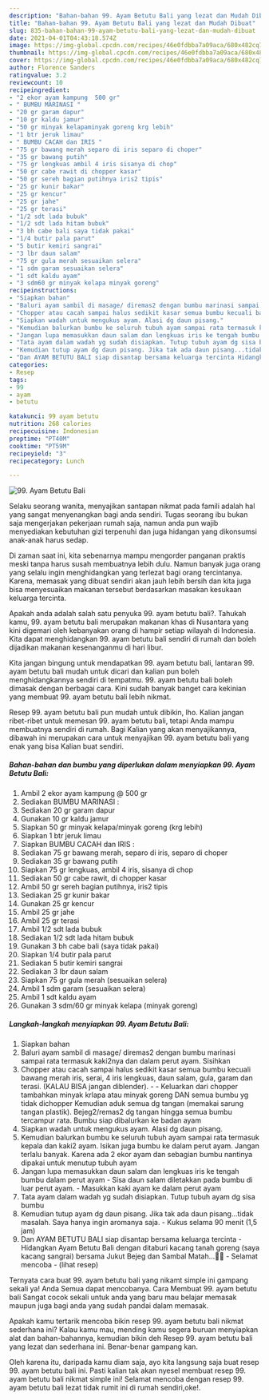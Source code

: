 ```yaml
---
description: "Bahan-bahan 99. Ayam Betutu Bali yang lezat dan Mudah Dibuat"
title: "Bahan-bahan 99. Ayam Betutu Bali yang lezat dan Mudah Dibuat"
slug: 835-bahan-bahan-99-ayam-betutu-bali-yang-lezat-dan-mudah-dibuat
date: 2021-04-01T04:43:18.574Z
image: https://img-global.cpcdn.com/recipes/46e0fdbba7a09aca/680x482cq70/99-ayam-betutu-bali-foto-resep-utama.jpg
thumbnail: https://img-global.cpcdn.com/recipes/46e0fdbba7a09aca/680x482cq70/99-ayam-betutu-bali-foto-resep-utama.jpg
cover: https://img-global.cpcdn.com/recipes/46e0fdbba7a09aca/680x482cq70/99-ayam-betutu-bali-foto-resep-utama.jpg
author: Florence Sanders
ratingvalue: 3.2
reviewcount: 10
recipeingredient:
- "2 ekor ayam kampung  500 gr"
- " BUMBU MARINASI "
- "20 gr garam dapur"
- "10 gr kaldu jamur"
- "50 gr minyak kelapaminyak goreng krg lebih"
- "1 btr jeruk limau"
- " BUMBU CACAH dan IRIS "
- "75 gr bawang merah separo di iris separo di choper"
- "35 gr bawang putih"
- "75 gr lengkuas ambil 4 iris sisanya di chop"
- "50 gr cabe rawit di chopper kasar"
- "50 gr sereh bagian putihnya iris2 tipis"
- "25 gr kunir bakar"
- "25 gr kencur"
- "25 gr jahe"
- "25 gr terasi"
- "1/2 sdt lada bubuk"
- "1/2 sdt lada hitam bubuk"
- "3 bh cabe bali saya tidak pakai"
- "1/4 butir pala parut"
- "5 butir kemiri sangrai"
- "3 lbr daun salam"
- "75 gr gula merah sesuaikan selera"
- "1 sdm garam sesuaikan selera"
- "1 sdt kaldu ayam"
- "3 sdm60 gr minyak kelapa minyak goreng"
recipeinstructions:
- "Siapkan bahan"
- "Baluri ayam sambil di masage/ diremas2 dengan bumbu marinasi sampai rata termasuk kaki2nya dan dalam perut ayam. Sisihkan"
- "Chopper atau cacah sampai halus sedikit kasar semua bumbu kecuali bawang merah iris, serai, 4 iris lengkuas, daun salam, gula, garam dan terasi. (KALAU BISA jangan diblender).  Keluarkan dari chopper tambahkan minyak krlapa atau minyak goreng DAN semua bumbu yg tidak dichopper Kemudian aduk semua dg tangan (memakai sarung tangan plastik). Bejeg2/remas2 dg tangan hingga semua bumbu tercampur rata. Bumbu siap dibalurkan ke badan ayam"
- "Siapkan wadah untuk mengukus ayam. Alasi dg daun pisang."
- "Kemudian balurkan bumbu ke seluruh tubuh ayam sampai rata termasuk kepala dan kaki2 ayam. Isikan juga bumbu ke dalam perut ayam. Jangan terlalu banyak. Karena ada 2 ekor ayam dan sebagian bumbu nantinya dipakai untuk menutup tubuh ayam"
- "Jangan lupa memasukkan daun salam dan lengkuas iris ke tengah bumbu dalam perut ayam  Sisa daun salam diletakkan pada bumbu di luar perut ayam.  Masukkan kaki ayam ke dalam perut ayam"
- "Tata ayam dalam wadah yg sudah disiapkan. Tutup tubuh ayam dg sisa bumbu"
- "Kemudian tutup ayam dg daun pisang. Jika tak ada daun pisang...tidak masalah. Saya hanya ingin aromanya saja.  Kukus selama 90 menit (1,5 jam)"
- "Dan AYAM BETUTU BALI siap disantap bersama keluarga tercinta Hidangkan Ayam Betutu Bali dengan ditaburi kacang tanah goreng (saya kacang sangrai) bersama Jukut Bejeg dan Sambal Matah...🥲🥰 Selamat mencoba           (lihat resep)"
categories:
- Resep
tags:
- 99
- ayam
- betutu

katakunci: 99 ayam betutu 
nutrition: 268 calories
recipecuisine: Indonesian
preptime: "PT40M"
cooktime: "PT59M"
recipeyield: "3"
recipecategory: Lunch

---
```



![99. Ayam Betutu Bali](https://img-global.cpcdn.com/recipes/46e0fdbba7a09aca/680x482cq70/99-ayam-betutu-bali-foto-resep-utama.jpg)

Selaku seorang wanita, menyajikan santapan nikmat pada famili adalah hal yang sangat menyenangkan bagi anda sendiri. Tugas seorang ibu bukan saja mengerjakan pekerjaan rumah saja, namun anda pun wajib menyediakan kebutuhan gizi terpenuhi dan juga hidangan yang dikonsumsi anak-anak harus sedap.

Di zaman  saat ini, kita sebenarnya mampu mengorder panganan praktis meski tanpa harus susah membuatnya lebih dulu. Namun banyak juga orang yang selalu ingin menghidangkan yang terlezat bagi orang tercintanya. Karena, memasak yang dibuat sendiri akan jauh lebih bersih dan kita juga bisa menyesuaikan makanan tersebut berdasarkan masakan kesukaan keluarga tercinta. 



Apakah anda adalah salah satu penyuka 99. ayam betutu bali?. Tahukah kamu, 99. ayam betutu bali merupakan makanan khas di Nusantara yang kini digemari oleh kebanyakan orang di hampir setiap wilayah di Indonesia. Kita dapat menghidangkan 99. ayam betutu bali sendiri di rumah dan boleh dijadikan makanan kesenanganmu di hari libur.

Kita jangan bingung untuk mendapatkan 99. ayam betutu bali, lantaran 99. ayam betutu bali mudah untuk dicari dan kalian pun boleh menghidangkannya sendiri di tempatmu. 99. ayam betutu bali boleh dimasak dengan berbagai cara. Kini sudah banyak banget cara kekinian yang membuat 99. ayam betutu bali lebih nikmat.

Resep 99. ayam betutu bali pun mudah untuk dibikin, lho. Kalian jangan ribet-ribet untuk memesan 99. ayam betutu bali, tetapi Anda mampu membuatnya sendiri di rumah. Bagi Kalian yang akan menyajikannya, dibawah ini merupakan cara untuk menyajikan 99. ayam betutu bali yang enak yang bisa Kalian buat sendiri.

<!--inarticleads1-->

##### Bahan-bahan dan bumbu yang diperlukan dalam menyiapkan 99. Ayam Betutu Bali:

1. Ambil 2 ekor ayam kampung @ 500 gr
1. Sediakan  BUMBU MARINASI :
1. Sediakan 20 gr garam dapur
1. Gunakan 10 gr kaldu jamur
1. Siapkan 50 gr minyak kelapa/minyak goreng (krg lebih)
1. Siapkan 1 btr jeruk limau
1. Siapkan  BUMBU CACAH dan IRIS :
1. Sediakan 75 gr bawang merah, separo di iris, separo di choper
1. Sediakan 35 gr bawang putih
1. Siapkan 75 gr lengkuas, ambil 4 iris, sisanya di chop
1. Sediakan 50 gr cabe rawit, di chopper kasar
1. Ambil 50 gr sereh bagian putihnya, iris2 tipis
1. Sediakan 25 gr kunir bakar
1. Gunakan 25 gr kencur
1. Ambil 25 gr jahe
1. Ambil 25 gr terasi
1. Ambil 1/2 sdt lada bubuk
1. Sediakan 1/2 sdt lada hitam bubuk
1. Gunakan 3 bh cabe bali (saya tidak pakai)
1. Siapkan 1/4 butir pala parut
1. Sediakan 5 butir kemiri sangrai
1. Sediakan 3 lbr daun salam
1. Siapkan 75 gr gula merah (sesuaikan selera)
1. Ambil 1 sdm garam (sesuaikan selera)
1. Ambil 1 sdt kaldu ayam
1. Gunakan 3 sdm/60 gr minyak kelapa (minyak goreng)




<!--inarticleads2-->

##### Langkah-langkah menyiapkan 99. Ayam Betutu Bali:

1. Siapkan bahan
1. Baluri ayam sambil di masage/ diremas2 dengan bumbu marinasi sampai rata termasuk kaki2nya dan dalam perut ayam. Sisihkan
1. Chopper atau cacah sampai halus sedikit kasar semua bumbu kecuali bawang merah iris, serai, 4 iris lengkuas, daun salam, gula, garam dan terasi. (KALAU BISA jangan diblender). -  - Keluarkan dari chopper tambahkan minyak krlapa atau minyak goreng DAN semua bumbu yg tidak dichopper Kemudian aduk semua dg tangan (memakai sarung tangan plastik). Bejeg2/remas2 dg tangan hingga semua bumbu tercampur rata. Bumbu siap dibalurkan ke badan ayam
1. Siapkan wadah untuk mengukus ayam. Alasi dg daun pisang.
1. Kemudian balurkan bumbu ke seluruh tubuh ayam sampai rata termasuk kepala dan kaki2 ayam. Isikan juga bumbu ke dalam perut ayam. Jangan terlalu banyak. Karena ada 2 ekor ayam dan sebagian bumbu nantinya dipakai untuk menutup tubuh ayam
1. Jangan lupa memasukkan daun salam dan lengkuas iris ke tengah bumbu dalam perut ayam  - Sisa daun salam diletakkan pada bumbu di luar perut ayam.  - Masukkan kaki ayam ke dalam perut ayam
1. Tata ayam dalam wadah yg sudah disiapkan. Tutup tubuh ayam dg sisa bumbu
1. Kemudian tutup ayam dg daun pisang. Jika tak ada daun pisang...tidak masalah. Saya hanya ingin aromanya saja.  - Kukus selama 90 menit (1,5 jam)
1. Dan AYAM BETUTU BALI siap disantap bersama keluarga tercinta - Hidangkan Ayam Betutu Bali dengan ditaburi kacang tanah goreng (saya kacang sangrai) bersama Jukut Bejeg dan Sambal Matah...🥲🥰 - Selamat mencoba -           (lihat resep)




Ternyata cara buat 99. ayam betutu bali yang nikamt simple ini gampang sekali ya! Anda Semua dapat mencobanya. Cara Membuat 99. ayam betutu bali Sangat cocok sekali untuk anda yang baru mau belajar memasak maupun juga bagi anda yang sudah pandai dalam memasak.

Apakah kamu tertarik mencoba bikin resep 99. ayam betutu bali nikmat sederhana ini? Kalau kamu mau, mending kamu segera buruan menyiapkan alat dan bahan-bahannya, kemudian bikin deh Resep 99. ayam betutu bali yang lezat dan sederhana ini. Benar-benar gampang kan. 

Oleh karena itu, daripada kamu diam saja, ayo kita langsung saja buat resep 99. ayam betutu bali ini. Pasti kalian tak akan nyesel membuat resep 99. ayam betutu bali nikmat simple ini! Selamat mencoba dengan resep 99. ayam betutu bali lezat tidak rumit ini di rumah sendiri,oke!.

